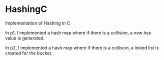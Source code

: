 # HashingC
Implementation of Hashing in C

In p1, I implemented a hash map where if there is a collision, a new has value is generated.

In p2, I implemented a hash map where if there is a collision, a linked list is created for the bucket.

